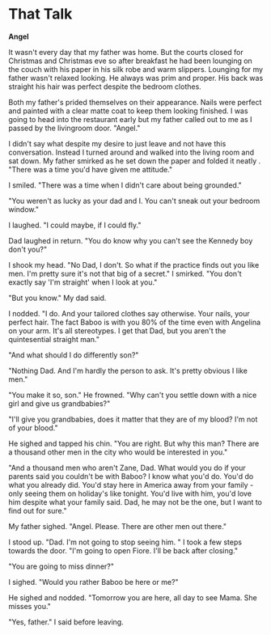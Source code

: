 # That Talk

**Angel**

It wasn't every day that my father was home.  But the courts closed for Christmas and Christmas eve so after breakfast he had been lounging on the couch with his paper in his silk robe and warm slippers.  Lounging for my father wasn't relaxed looking.  He always was prim and proper.  His back was straight his hair was perfect despite the bedroom clothes.

Both my father's prided themselves on their appearance.  Nails were perfect and painted with a clear matte coat to keep them looking finished.  I was going to head into the restaurant early but my father called out to me as I passed by the livingroom door.  "Angel."

I didn't say what despite my desire to just leave and not have this conversation.  Instead I turned around and walked into the living room and sat down.  My father smirked as he set down the paper and folded it neatly .  "There was a time you'd have given me attitude."

I smiled.  "There was a time when I didn't care about being grounded."

"You weren't as lucky as your dad and I.  You can't sneak out your bedroom window."

I laughed.  "I could maybe, if I could fly."

Dad laughed in return.  "You do know why you can't see the Kennedy boy don't you?"

I shook my head.  "No Dad, I don't.  So what if the practice finds out you like men.  I'm pretty sure it's not that big of a secret."  I smirked.  "You don't exactly say 'I'm straight' when I look at you."

"But you know."  My dad said.

I nodded.  "I do.  And your tailored clothes say otherwise.  Your nails, your perfect hair.  The fact Baboo is with you 80% of the time even with Angelina on your arm.  It's all stereotypes.  I get that Dad, but you aren't the quintesential straight man."

"And what should I do differently son?"

"Nothing Dad.  And I'm hardly the person to ask.  It's pretty obvious I like men."

"You make it so, son."  He frowned.  "Why can't you settle down with a nice girl and give us grandbabies?"

"I'll give you grandbabies, does it matter that they are of my blood?  I'm not of your blood."

He sighed and tapped his chin.  "You are right.  But why this man?  There are a thousand other men in the city who would be interested in you."

"And a thousand men who aren't Zane, Dad.  What would you do if your parents said you couldn't be with Baboo?  I know what you'd do.  You'd do what you already did.  You'd stay here in America away from your family - only seeing them on holiday's like tonight.  You'd live with him, you'd love him despite what your family said.  Dad, he may not be the one, but I want to find out for sure."

My father sighed.  "Angel.  Please.  There are other men out there."

I stood up.  "Dad.  I'm not going to stop seeing him. "  I took a few steps towards the door.  "I'm going to open Fiore.  I'll be back after closing."

"You are going to miss dinner?"

I sighed.  "Would you rather Baboo be here or me?"

He sighed and nodded.  "Tomorrow you are here, all day to see Mama.  She misses you."

"Yes, father."  I said before leaving.